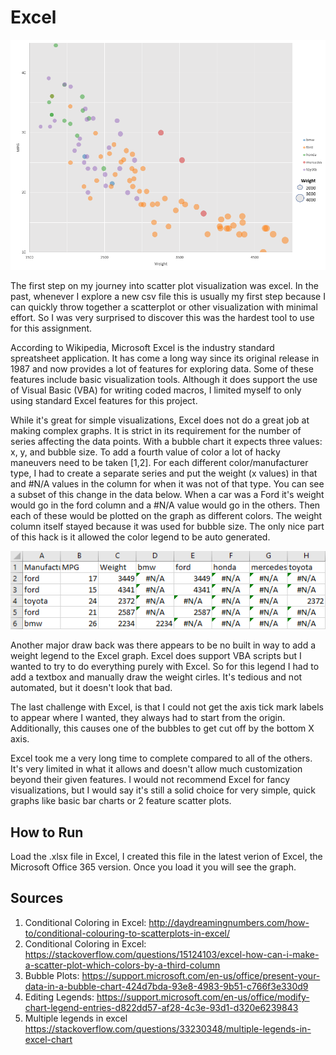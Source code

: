 Excel
===
![Excel graph](../img/excel.PNG)

The first step on my journey into scatter plot visualization was excel. In the past, whenever I explore a new csv file this is usually my first step because I can quickly throw together a scatterplot or other visualization with minimal effort. So I was very surprised to discover this was the hardest tool to use for this assignment. 

According to Wikipedia, Microsoft Excel is the industry standard spreatsheet application. It has come a long way since its original release in 1987 and now provides a lot of features for exploring data. Some of these features include basic visualization tools. Although it does support the use of Visual Basic (VBA) for writing coded macros, I limited myself to only using standard Excel features for this project.

While it's great for simple visualizations, Excel does not do a great job at making complex graphs. It is strict in its requirement for the number of series affecting the data points. With a bubble chart it expects three values: x, y, and bubble size. To add a fourth value of color a lot of hacky maneuvers need to be taken [1,2]. For each different color/manufacturer type, I had to create a separate series and put the weight (x values) in that and #N/A values in the column for when it was not of that type. You can see a subset of this change in the data below. When a car was a Ford it's weight would go in the ford column and a #N/A value would go in the others. Then each of these would be plotted on the graph as different colors. The weight column itself stayed because it was used for bubble size. The only nice part of this hack is it allowed the color legend to be auto generated.

![Excel hacks for different colors](../img/HackyExcel.PNG)

Another major draw back was there appears to be no built in way to add a weight legend to the Excel graph. Excel does support VBA scripts but I wanted to try to do everything purely with Excel. So for this legend I had to add a textbox and manually draw the weight cirles. It's tedious and not automated, but it doesn't look that bad.

The last challenge with Excel, is that I could not get the axis tick mark labels to appear where I wanted, they always had to start from the origin. Additionally, this causes one of the bubbles to get cut off by the bottom X axis.

Excel took me a very long time to complete compared to all of the others. It's very limited in what it allows and doesn't allow much customization beyond their given features. I would not recommend Excel for fancy visualizations, but I would say it's still a solid choice for very simple, quick graphs like basic bar charts or 2 feature scatter plots.

## How to Run
Load the .xlsx file in Excel, I created this file in the latest verion of Excel, the Microsoft Office 365 version. Once you load it you will see the graph.

## Sources
1. Conditional Coloring in Excel: http://daydreamingnumbers.com/how-to/conditional-colouring-to-scatterplots-in-excel/
2. Conditional Coloring in Excel: https://stackoverflow.com/questions/15124103/excel-how-can-i-make-a-scatter-plot-which-colors-by-a-third-column
3. Bubble Plots: https://support.microsoft.com/en-us/office/present-your-data-in-a-bubble-chart-424d7bda-93e8-4983-9b51-c766f3e330d9
4. Editing Legends: https://support.microsoft.com/en-us/office/modify-chart-legend-entries-d822dd57-af28-4c3e-93d1-d320e6239843
5. Multiple legends in excel https://stackoverflow.com/questions/33230348/multiple-legends-in-excel-chart
